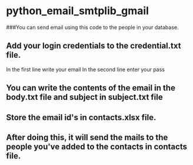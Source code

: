 # python_email_smtplib_gmail

###You can send email using this code to the people in your database.

## Add your login credentials to the credential.txt file.
In the first line write your email
In the second line enter your pass

## You can write the contents of the email in the body.txt file and subject in subject.txt file
  
## Store the email id's in contacts.xlsx file.

## After doing this, it will send the mails to the people you've added to the contacts in contacts file.
